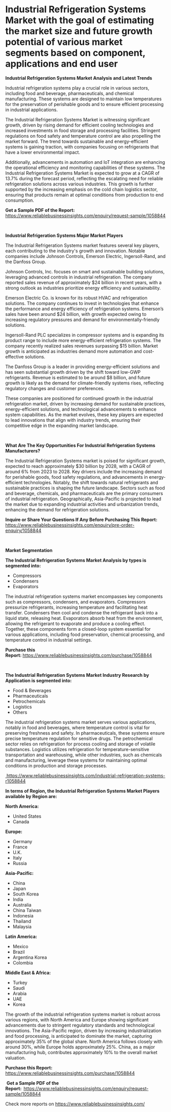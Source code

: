 <p><h1>Industrial Refrigeration Systems Market with the goal of estimating the market size and future growth potential of various market segments based on component, applications and end user</h1></p><p><strong>Industrial Refrigeration Systems Market Analysis and Latest Trends</strong></p>
<p><p>Industrial refrigeration systems play a crucial role in various sectors, including food and beverage, pharmaceuticals, and chemical manufacturing. These systems are designed to maintain low temperatures for the preservation of perishable goods and to ensure efficient processing in industrial applications. </p><p>The Industrial Refrigeration Systems Market is witnessing significant growth, driven by rising demand for efficient cooling technologies and increased investments in food storage and processing facilities. Stringent regulations on food safety and temperature control are also propelling the market forward. The trend towards sustainable and energy-efficient systems is gaining traction, with companies focusing on refrigerants that have a lower environmental impact.</p><p>Additionally, advancements in automation and IoT integration are enhancing the operational efficiency and monitoring capabilities of these systems. The Industrial Refrigeration Systems Market is expected to grow at a CAGR of 13.7% during the forecast period, reflecting the escalating need for reliable refrigeration solutions across various industries. This growth is further supported by the increasing emphasis on the cold chain logistics sector, ensuring that products remain at optimal conditions from production to end consumption.</p></p>
<p><strong>Get a Sample PDF of the Report:&nbsp;</strong> <a href="https://www.reliablebusinessinsights.com/enquiry/request-sample/1058844?utm_campaign=2768&utm_medium=2&utm_source=Github&utm_content=ia&utm_term=09042025&utm_id=industrial-refrigeration-systems">https://www.reliablebusinessinsights.com/enquiry/request-sample/1058844</a></p>
<p>&nbsp;</p>
<p><strong>Industrial Refrigeration Systems Major Market Players</strong></p>
<p><p>The Industrial Refrigeration Systems market features several key players, each contributing to the industry's growth and innovation. Notable companies include Johnson Controls, Emerson Electric, Ingersoll-Rand, and the Danfoss Group. </p><p>Johnson Controls, Inc. focuses on smart and sustainable building solutions, leveraging advanced controls in industrial refrigeration. The company reported sales revenue of approximately $24 billion in recent years, with a strong outlook as industries prioritize energy efficiency and sustainability.</p><p>Emerson Electric Co. is known for its robust HVAC and refrigeration solutions. The company continues to invest in technologies that enhance the performance and energy efficiency of refrigeration systems. Emerson’s sales have been around $24 billion, with growth expected owing to increasing regulatory pressures and demand for environmentally-friendly solutions.</p><p>Ingersoll-Rand PLC specializes in compressor systems and is expanding its product range to include more energy-efficient refrigeration systems. The company recently realized sales revenues surpassing $15 billion. Market growth is anticipated as industries demand more automation and cost-effective solutions.</p><p>The Danfoss Group is a leader in providing energy-efficient solutions and has seen substantial growth driven by the shift toward low-GWP refrigerants. Revenue is estimated to be around $8 billion, and future growth is likely as the demand for climate-friendly systems rises, reflecting regulatory changes and customer preferences.</p><p>These companies are positioned for continued growth in the industrial refrigeration market, driven by increasing demand for sustainable practices, energy-efficient solutions, and technological advancements to enhance system capabilities. As the market evolves, these key players are expected to lead innovations that align with industry trends, ensuring their competitive edge in the expanding market landscape.</p></p>
<p>&nbsp;</p>
<p><strong>What Are The Key Opportunities For Industrial Refrigeration Systems Manufacturers?</strong></p>
<p><p>The Industrial Refrigeration Systems market is poised for significant growth, expected to reach approximately $30 billion by 2028, with a CAGR of around 6% from 2023 to 2028. Key drivers include the increasing demand for perishable goods, food safety regulations, and advancements in energy-efficient technologies. Notably, the shift towards natural refrigerants and sustainable practices is shaping the future landscape. Sectors such as food and beverage, chemicals, and pharmaceuticals are the primary consumers of industrial refrigeration. Geographically, Asia-Pacific is projected to lead the market due to expanding industrial activities and urbanization trends, enhancing the demand for refrigeration solutions.</p></p>
<p><strong>Inquire or Share Your Questions If Any Before Purchasing This Report:</strong> <a href="https://www.reliablebusinessinsights.com/enquiry/pre-order-enquiry/1058844?utm_campaign=2768&utm_medium=2&utm_source=Github&utm_content=ia&utm_term=09042025&utm_id=industrial-refrigeration-systems">https://www.reliablebusinessinsights.com/enquiry/pre-order-enquiry/1058844</a></p>
<p>&nbsp;</p>
<p><strong>Market Segmentation</strong></p>
<p><strong>The Industrial Refrigeration Systems Market Analysis by types is segmented into:</strong></p>
<p><ul><li>Compressors</li><li>Condensers</li><li>Evaporators</li></ul></p>
<p><p>The industrial refrigeration systems market encompasses key components such as compressors, condensers, and evaporators. Compressors pressurize refrigerants, increasing temperature and facilitating heat transfer. Condensers then cool and condense the refrigerant back into a liquid state, releasing heat. Evaporators absorb heat from the environment, allowing the refrigerant to evaporate and produce a cooling effect. Together, these components form a closed-loop system essential for various applications, including food preservation, chemical processing, and temperature control in industrial settings.</p></p>
<p><strong>Purchase this Report:&nbsp;</strong><a href="https://www.reliablebusinessinsights.com/purchase/1058844?utm_campaign=2768&utm_medium=2&utm_source=Github&utm_content=ia&utm_term=09042025&utm_id=industrial-refrigeration-systems">https://www.reliablebusinessinsights.com/purchase/1058844</a></p>
<p>&nbsp;</p>
<p><strong>The Industrial Refrigeration Systems Market Industry Research by Application is segmented into:</strong></p>
<p><ul><li>Food & Beverages</li><li>Pharmaceuticals</li><li>Petrochemicals</li><li>Logistics</li><li>Others</li></ul></p>
<p><p>The industrial refrigeration systems market serves various applications, notably in food and beverages, where temperature control is vital for preserving freshness and safety. In pharmaceuticals, these systems ensure precise temperature regulation for sensitive drugs. The petrochemical sector relies on refrigeration for process cooling and storage of volatile substances. Logistics utilizes refrigeration for temperature-sensitive transportation and warehousing, while other industries, such as chemicals and manufacturing, leverage these systems for maintaining optimal conditions in production and storage processes.</p></p>
<p><a href="https://www.reliablebusinessinsights.com/industrial-refrigeration-systems-r1058844?utm_campaign=2768&utm_medium=2&utm_source=Github&utm_content=ia&utm_term=09042025&utm_id=industrial-refrigeration-systems">&nbsp;https://www.reliablebusinessinsights.com/industrial-refrigeration-systems-r1058844</a></p>
<p><strong>In terms of Region, the Industrial Refrigeration Systems Market Players available by Region are:</strong></p>
<p>
    <p> <strong> North America: </strong>
        <ul>
            <li>United States</li>
            <li>Canada</li>
        </ul>
        </p> 
    <p> <strong> Europe: </strong>
        <ul>
            <li>Germany</li>
            <li>France</li>
            <li>U.K.</li>
            <li>Italy</li>
            <li>Russia</li>
        </ul>
        </p> 
    <p> <strong> Asia-Pacific: </strong>
        <ul>
            <li>China</li>
            <li>Japan</li>
            <li>South Korea</li>
            <li>India</li>
            <li>Australia</li>
            <li>China Taiwan</li>
            <li>Indonesia</li>
            <li>Thailand</li>
            <li>Malaysia</li>
        </ul>
        </p> 
    <p> <strong> Latin America: </strong>
        <ul>
            <li>Mexico</li>
            <li>Brazil</li>
            <li>Argentina Korea</li>
            <li>Colombia</li>
        </ul>
        </p> 
    <p> <strong> Middle East & Africa: </strong>
        <ul>
            <li>Turkey</li>
            <li>Saudi</li>
            <li>Arabia</li>
            <li>UAE</li>
            <li>Korea</li>
        </ul>
    </p>
    </p>
<p><p>The growth of the industrial refrigeration systems market is robust across various regions, with North America and Europe showing significant advancements due to stringent regulatory standards and technological innovations. The Asia-Pacific region, driven by increasing industrialization and food processing, is anticipated to dominate the market, capturing approximately 35% of the global share. North America follows closely with around 30%, while Europe holds approximately 25%. China, as a major manufacturing hub, contributes approximately 10% to the overall market valuation.</p></p>
<p><strong>Purchase this Report: </strong><a href="https://www.reliablebusinessinsights.com/purchase/1058844?utm_campaign=2768&utm_medium=2&utm_source=Github&utm_content=ia&utm_term=09042025&utm_id=industrial-refrigeration-systems">https://www.reliablebusinessinsights.com/purchase/1058844</a></p>
<p>&nbsp;<strong>Get a Sample PDF of the Report:&nbsp;&nbsp;</strong><a href="https://www.reliablebusinessinsights.com/enquiry/request-sample/1058844?utm_campaign=2768&utm_medium=2&utm_source=Github&utm_content=ia&utm_term=09042025&utm_id=industrial-refrigeration-systems">https://www.reliablebusinessinsights.com/enquiry/request-sample/1058844</a></p>
<p><strong></strong></p>
<p>Check more reports on <a href="https://www.reliablebusinessinsights.com/?utm_campaign=2768&utm_medium=2&utm_source=Github&utm_content=ia&utm_term=09042025&utm_id=industrial-refrigeration-systems">https://www.reliablebusinessinsights.com/</a></p>